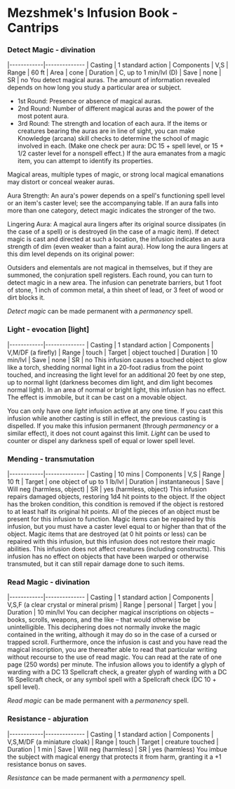 # Mezshmek's Infusion Book - Cantrips
### Detect Magic - divination
|------------|--------------
| Casting    | 1 standard action
| Components | V,S
| Range      | 60 ft
| Area       | cone
| Duration   | C, up to 1 min/lvl (D)
| Save       | none
| SR         | no
You detect magical auras. The amount of information revealed depends on how long you study a particular area or subject.
- 1st Round: Presence or absence of magical auras.
- 2nd Round: Number of different magical auras and the power of the most potent aura.
- 3rd Round: The strength and location of each aura. If the items or creatures bearing the auras are in line of sight, you can make Knowledge (arcana) skill checks to determine the school of magic involved in each. (Make one check per aura: DC 15 + spell level, or 15 + 1/2 caster level for a nonspell effect.) If the aura emanates from a magic item, you can attempt to identify its properties.

Magical areas, multiple types of magic, or strong local magical emanations may distort or conceal weaker auras.

Aura Strength: An aura's power depends on a spell's functioning spell level or an item's caster level; see the accompanying table. If an aura falls into more than one category, detect magic indicates the stronger of the two.

Lingering Aura: A magical aura lingers after its original source dissipates (in the case of a spell) or is destroyed (in the case of a magic item). If detect magic is cast and directed at such a location, the infusion indicates an aura strength of dim (even weaker than a faint aura). How long the aura lingers at this dim level depends on its original power:

Outsiders and elementals are not magical in themselves, but if they are summoned, the conjuration spell registers. Each round, you can turn to detect magic in a new area. The infusion can penetrate barriers, but 1 foot of stone, 1 inch of common metal, a thin sheet of lead, or 3 feet of wood or dirt blocks it.

*Detect magic* can be made permanent with a *permanency* spell.

### Light - evocation [light]
|------------|--------------
| Casting    | 1 standard action
| Components | V,M/DF (a firefly)
| Range      | touch
| Target     | object touched
| Duration   | 10 min/lvl
| Save       | none
| SR         | no
This infusion causes a touched object to glow like a torch, shedding normal light in a 20-foot radius from the point touched, and increasing the light level for an additional 20 feet by one step, up to normal light (darkness becomes dim light, and dim light becomes normal light). In an area of normal or bright light, this infusion has no effect. The effect is immobile, but it can be cast on a movable object.

You can only have one *light* infusion active at any one time. If you cast this infusion while another casting is still in effect, the previous casting is dispelled. If you make this infusion permanent (through *permanency* or a similar effect), it does not count against this limit. *Light* can be used to counter or dispel any darkness spell of equal or lower spell level.

### Mending - transmutation
|------------|--------------
| Casting    | 10 mins
| Components | V,S
| Range      | 10 ft
| Target     | one object of up to 1 lb/lvl
| Duration   | instantaneous
| Save       | Will neg (harmless, object)
| SR         | yes (harmless, object)
This infusion repairs damaged objects, restoring 1d4 hit points to the object. If the object has the broken condition, this condition is removed if the object is restored to at least half its original hit points. All of the pieces of an object must be present for this infusion to function. Magic items can be repaired by this infusion, but you must have a caster level equal to or higher than that of the object. Magic items that are destroyed (at 0 hit points or less) can be repaired with this infusion, but this infusion does not restore their magic abilities. This infusion does not affect creatures (including constructs). This infusion has no effect on objects that have been warped or otherwise transmuted, but it can still repair damage done to such items.

### Read Magic - divination
|------------|--------------
| Casting    | 1 standard action
| Components | V,S,F (a clear crystal or mineral prism)
| Range      | personal
| Target     | you
| Duration   | 10 min/lvl
You can decipher magical inscriptions on objects – books, scrolls, weapons, and the like – that would otherwise be unintelligible. This deciphering does not normally invoke the magic contained in the writing, although it may do so in the case of a cursed or trapped scroll. Furthermore, once the infusion is cast and you have read the magical inscription, you are thereafter able to read that particular writing without recourse to the use of read magic. You can read at the rate of one page (250 words) per minute. The infusion allows you to identify a glyph of warding with a DC 13 Spellcraft check, a greater glyph of warding with a DC 16 Spellcraft check, or any symbol spell with a Spellcraft check (DC 10 + spell level).

*Read magic* can be made permanent with a *permanency* spell.

### Resistance - abjuration
|------------|--------------
| Casting    | 1 standard action
| Components | V,S,M/DF (a miniature cloak)
| Range      | touch
| Target     | creature touched
| Duration   | 1 min
| Save       | Will neg (harmless)
| SR         | yes (harmless)
You imbue the subject with magical energy that protects it from harm, granting it a +1 resistance bonus on saves.

*Resistance* can be made permanent with a *permanency* spell.
